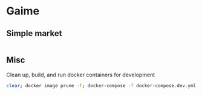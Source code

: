 # Gaime

## Simple market
```sh

```


## Misc
Clean up, build, and run docker containers for development
```sh
clear; docker image prune -f; docker-compose -f docker-compose.dev.yml up --build --remove-orphans;
```
